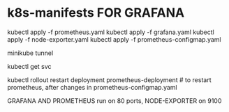 # k8s-manifests FOR GRAFANA
kubectl apply -f prometheus.yaml
kubectl apply -f grafana.yaml
kubectl apply -f node-exporter.yaml
kubectl apply -f prometheus-configmap.yaml

minikube tunnel

kubectl get svc

kubectl rollout restart deployment prometheus-deployment # to restart prometheus, after changes in prometheus-configmap.yaml

GRAFANA AND PROMETHEUS run on 80 ports, NODE-EXPORTER on 9100
